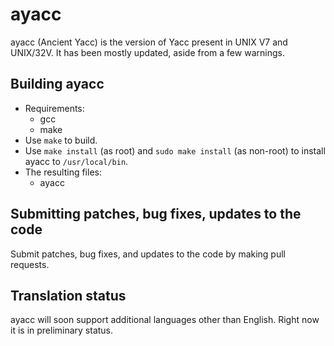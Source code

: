 # ayacc
ayacc (Ancient Yacc) is the version of Yacc present in UNIX V7 and UNIX/32V. It has been mostly updated, aside from a few warnings.

## Building ayacc
* Requirements:
   * gcc
   * make
* Use `make` to build.
* Use `make install` (as root) and `sudo make install` (as non-root) to install ayacc to `/usr/local/bin`.
* The resulting files:
   * ayacc
   
## Submitting patches, bug fixes, updates to the code

Submit patches, bug fixes, and updates to the code by making pull requests.

## Translation status

ayacc will soon support additional languages other than English. Right now it is in preliminary status.
